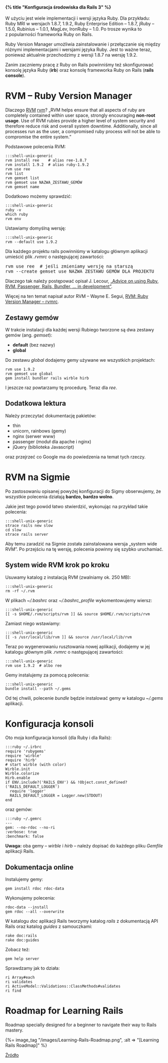 #### {% title "Konfiguracja środowiska dla Rails 3" %}

W użyciu jest wiele implementacji i wersji języka Ruby. Dla przykładu:
Ruby MRI w wersjach 1.8.7, 1.9.2, Ruby Enterprise Edition – 1.8.7,
jRuby – 1.5.0, Rubinius – 1.0.1, MagLev, IronRuby – 1.0.  Po trosze
wynika to z popularności frameworka Ruby on Rails.

Ruby Version Manager umożliwia zainstalowanie i przełączanie
się między różnymi implementacjami i wersjami języka Ruby.
Jest to ważne teraz, ponieważ aktualnie przechodzimy z wersji
1.8.7 na wersję 1.9.2.

Zanim zaczniemy pracę z Ruby on Rails powinniśmy też skonfigurować
konsolę języka Ruby (**irb**) oraz konsolę frameworka Ruby on Rails
(**rails console**).


# RVM – Ruby Version Manager

Dlaczego [RVM] [rvm]?
„RVM helps ensure that all aspects of ruby are completely contained
within user space, strongly encouraging **non-root usage**. Use of RVM
rubies provide a higher level of system security and therefore reduce
risk and overall system downtime. Additionally, since all processes
run as the user, a compromised ruby process will not be able to
compromise the entire system.”

Podstawowe polecenia RVM:

    :::shell-unix-generic
    rvm install ree    # alias ree-1.8.7
    rvm install 1.9.2  # alias ruby-1.9.2
    rvm use ree
    rvm list
    rvm gemset list
    rvm gemset use NAZWA_ZESTAWU_GEMÓW
    rvm gemset name

Dodatkowo możemy sprawdzić:

    :::shell-unix-generic
    ruby -v
    which ruby
    rvm env

Ustawiamy domyślną wersję:

    :::shell-unix-generic
    rvm --default use 1.9.2

Dla każdego projektu rails powinniśmy w katalogu głównym aplikacji
umieścić plik *.rvmrc* o następującej zawartości:

<pre>rvm use ree  # jeśli zmieniamy wersję na starszą
rvm --create gemset use NAZWA_ZESTAWU_GEMÓW_DLA_PROJEKTU
</pre>

Dlaczego tak należy postępować opisał J. Lecour,
[„Advice on using Ruby, RVM, Passenger, Rails, Bundler, … in development”](http://jeremy.wordpress.com/2010/08/19/ruby-rvm-passenger-rails-bundler-in-development/).

Więcej na ten temat napisał autor RVM – Wayne E. Segui,
[RVM: Ruby Version Manager – rvmrc](http://rvm.beginrescueend.com/workflow/rvmrc/).


## Zestawy gemów

W trakcie instalacji dla każdej wersji Rubiego
tworzone są dwa zestawy gemów (ang. *gemset*):

* **default** (bez nazwy)
* **global**

Do zestawu *global* dodajemy gemy używane we wszystkich projektach:

    rvm use 1.9.2
    rvm gemset use global
    gem install bundler rails wirble hirb

I jeszcze raz powtarzamy tę procedurę. Teraz dla *ree*.


## Dodatkowa lektura

Należy przeczytać dokumentację pakietów:

* thin
* unicorn, rainbows (gemy)
* nginx (serwer www)
* passenger (moduł dla apache i nginx)
* jQuery (biblioteka Javascript)

oraz przejrzeć co Google ma do powiedzenia na temat tych rzeczy.


# RVM na Sigmie

Po zastosowaniu opisanej powyżej konfiguracji do Sigmy
obserwujemy, że wszystkie polecenia działają **bardzo, bardzo wolno**.

Jakie jest tego powód łatwo stwierdzić, wykonując na przykład
takie polecenia:

    :::shell-unix-generic
    strace rails new slow
    cd slow
    strace rails server

Aby temu zaradzić na Sigmie została zainstalowana wersja „system wide RVM”.
Po przejściu na tę wersję, polecenia powinny się szybko uruchamiać.


## System wide RVM krok po kroku

Usuwamy katalog z instalacją RVM (zwalniamy ok. 250 MB):

    :::shell-unix-generic
    rm -rf ~/.rvm

W plikach *~/.bashrc* oraz *~/.bashrc_profile* wykomentowujemy wiersz:

    :::shell-unix-generic
    [[ -s $HOME/.rvm/scripts/rvm ]] && source $HOME/.rvm/scripts/rvm

Zamiast niego wstawiamy:

    :::shell-unix-generic
    [[ -s /usr/local/lib/rvm ]] && source /usr/local/lib/rvm

Teraz po wygenerowaniu rusztowania nowej aplikacji, dodajemy
w jej katalogu głównym plik *.rvmrc* o następującej zawartości:

    :::shell-unix-generic
    rvm use 1.9.2  # albo ree

Gemy instalujemy za pomocą polecenia:

    :::shell-unix-generic
    bundle install --path ~/.gems

Od tej chwili, polecenie *bundle* będzie instalować gemy
w katalogu *~/.gems* aplikacji.


# Konfiguracja konsoli

Oto moja konfiguracja konsoli (dla Ruby i dla Rails):

    :::ruby ~/.irbrc
    require 'rubygems'
    require 'wirble'
    require 'hirb'
    # start wirble (with color)
    Wirble.init
    Wirble.colorize
    Hirb.enable
    if ENV.include?('RAILS_ENV') && !Object.const_defined?('RAILS_DEFAULT_LOGGER')
      require 'logger'
      RAILS_DEFAULT_LOGGER = Logger.new(STDOUT)
    end

oraz gemów:

    :::ruby ~/.gemrc
    ---
    gem: --no-rdoc --no-ri
    :verbose: true
    :benchmark: false


**Uwaga:** oba gemy – *wirble* i *hirb* – należy dopisać do każdego
pliku *Gemfile* aplikacji Rails.


## Dokumentacja online

Instalujemy gemy:

    gem install rdoc rdoc-data

Wykonujemy polecenia:

    rdoc-data --install
    gem rdoc --all --overwrite

W katalogu *doc* aplikacji Rails tworzymy katalog *rails* z dokumentacją
API Rails oraz katalog *guides* z samouczkami:

    rake doc:rails
    rake doc:guides

Zobacz też:

    gem help server

Sprawdzamy jak to działa:

    ri Array#each
    ri validates
    ri ActiveModel::Validations::ClassMethods#validates
    ri find


# Roadmap for Learning Rails

Roadmap specially designed for a beginner to navigate their way to Rails mastery.

{%= image_tag "/images/Learning-Rails-Roadmap.png", :alt => "[Learning Rails Roadmap]" %}

[Źródło](http://techiferous.com/2010/07/roadmap-for-learning-rails/)


[rvm]: http://rvm.beginrescueend.com/ "Ruby Version Manager"
